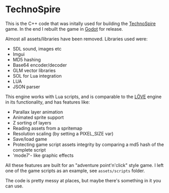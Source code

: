 # TechnoSpire

This is the C++ code that was initally used for building the [TechnoSpire](https://crazydescent.itch.io/technospire) game. In the end I rebuilt the game in [Godot](https://godotengine.org/) for release.

Almost all assets/libraries have been removed. 
Libraries used were:
- SDL sound, images etc
- Imgui
- MD5 hashing
- Base64 encoder/decoder
- GLM vector libraries
- SOL for Lua integration
- LUA
- JSON parser

This engine works with Lua scripts, and is comparable to the [LÖVE](https://love2d.org/) engine in its functionality, and has features like:
- Parallax layer animation
- Animated sprite support
- Z sorting of layers
- Reading assets from a spritemap
- Resolution scaling (by setting a PIXEL_SIZE var)
- Save/load game 
- Protecting game script assets integrity by comparing a md5 hash of the complete script
- 'mode7'- like graphic effects

All these features are built for an "adventure point'n'click" style game. I left one of the game scripts as an example, see `assets/scripts` folder.

The code is pretty messy at places, but maybe there's something in it you can use. 
